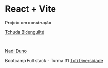 # React + Vite

Projeto em construção

[Tchuda  Bidenguilté](https://github.com/Oneboy97)

<br />

[Nadi Duno](https://github.com/nadiduno/)

Bootcamp Full stack - Turma 31 [Toti Diversidade](https://totidiversidade.com.br/)